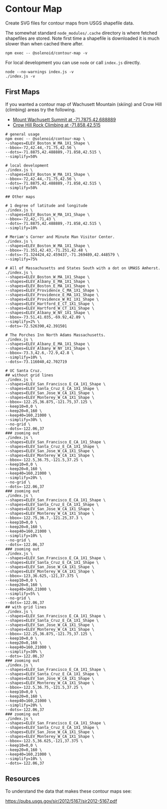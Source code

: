 # Contour Map

Create SVG files for contour maps from USGS shapefile data.

The somewhat standard `node_modules/.cache` directory is where fetched shapefiles are stored. Note first time a shapefile is downloaded it is much slower than when cached there after.

```
npm exec -- @solenoid/contour-map -v
```

For local development you can use `node` or call `index.js` directly.

```
node --no-warnings index.js -v
./index.js -v
```

## First Maps

If you wanted a contour map of Wachusett Mountain (skiing) and Crow Hill (climbing) areas try the following.

- [Mount Wachusett Summit at -71.7875,42.688889](https://en.wikipedia.org/wiki/Mount_Wachusett)
- [Crow Hill Rock Climbing at -71.858,42.515](https://www.mountainproject.com/area/105905492/crow-hill)

```
# general usage
npm exec -- @solenoid/contour-map \
--shapes=ELEV_Boston_W_MA_1X1_Shape \
--bbox=-72,42.44,-71.75,42.56 \
--dots=-71.8875,42.488889,-71.858,42.515 \
--simplify=50%

# local development
./index.js \
--shapes=ELEV_Boston_W_MA_1X1_Shape \
--bbox=-72,42.44,-71.75,42.56 \
--dots=-71.8875,42.488889,-71.858,42.515 \
--simplify=50%

## Other maps

# 1 degree of latitude and longitude
./index.js \
--shapes=ELEV_Boston_W_MA_1X1_Shape \
--bbox=-72,42,-71,43 \
--dots=-71.8875,42.488889,-71.858,42.515 \
--simplify=10%

# Meriam's Corner and Minute Man Visitor Center.
./index.js \
--shapes=ELEV_Boston_W_MA_1X1_Shape \
--bbox=-71.351,42.43,-71.251,42.48 \
--dots=-71.324424,42.459437,-71.269489,42.448579 \
--simplify=75%

# All of Massachusetts and States South with a dot on UMASS Amherst.
./index.js \
--shapes=ELEV_Boston_W_MA_1X1_Shape \
--shapes=ELEV_Albany_E_MA_1X1_Shape \
--shapes=ELEV_Boston_E_MA_1X1_Shape \
--shapes=ELEV_Providence_C_MA_1X1_Shape \
--shapes=ELEV_Providence_E_MA_1X1_Shape \
--shapes=ELEV_Providence_W_RI_1X1_Shape \
--shapes=ELEV_Hartford_E_CT_1X1_Shape \
--shapes=ELEV_Hartford_W_CT_1X1_Shape \
--shapes=ELEV_Albany_W_NY_1X1_Shape \
--bbox=-73.51,41.035,-69.92,42.89 \
--simplify=2% \
--dots=-72.526390,42.391501

# The Porches Inn North Adams Massachusetts.
./index.js \
--shapes=ELEV_Albany_E_MA_1X1_Shape \
--shapes=ELEV_Albany_W_NY_1X1_Shape \
--bbox=-73.3,42.6,-72.9,42.8 \
--simplify=10% \
--dots=-73.116040,42.702719

# UC Santa Cruz.
## without grid lines
./index.js \
--shapes=ELEV_San_Francisco_E_CA_1X1_Shape \
--shapes=ELEV_Santa_Cruz_E_CA_1X1_Shape \
--shapes=ELEV_San_Jose_W_CA_1X1_Shape \
--shapes=ELEV_Monterey_W_CA_1X1_Shape \
--bbox=-122.25,36.875,-121.75,37.125 \
--keep10=0,0 \
--keep20=0,160 \
--keep40=160,21000 \
--simplify=30% \
--no-grid \
--dots=-122.06,37
### zooming out
./index.js \
--shapes=ELEV_San_Francisco_E_CA_1X1_Shape \
--shapes=ELEV_Santa_Cruz_E_CA_1X1_Shape \
--shapes=ELEV_San_Jose_W_CA_1X1_Shape \
--shapes=ELEV_Monterey_W_CA_1X1_Shape \
--bbox=-122.5,36.75,-121.5,37.25 \
--keep10=0,0 \
--keep20=0,160 \
--keep40=160,21000 \
--simplify=20% \
--no-grid \
--dots=-122.06,37
### zooming out
./index.js \
--shapes=ELEV_San_Francisco_E_CA_1X1_Shape \
--shapes=ELEV_Santa_Cruz_E_CA_1X1_Shape \
--shapes=ELEV_San_Jose_W_CA_1X1_Shape \
--shapes=ELEV_Monterey_W_CA_1X1_Shape \
--bbox=-122.75,36.7,-121.25,37.3 \
--keep10=0,0 \
--keep20=0,160 \
--keep40=160,21000 \
--simplify=10% \
--no-grid \
--dots=-122.06,37
### zooming out
./index.js \
--shapes=ELEV_San_Francisco_E_CA_1X1_Shape \
--shapes=ELEV_Santa_Cruz_E_CA_1X1_Shape \
--shapes=ELEV_San_Jose_W_CA_1X1_Shape \
--shapes=ELEV_Monterey_W_CA_1X1_Shape \
--bbox=-123,36.625,-121,37.375 \
--keep10=0,0 \
--keep20=0,160 \
--keep40=160,21000 \
--simplify=5% \
--no-grid \
--dots=-122.06,37
## with grid lines
./index.js \
--shapes=ELEV_San_Francisco_E_CA_1X1_Shape \
--shapes=ELEV_Santa_Cruz_E_CA_1X1_Shape \
--shapes=ELEV_San_Jose_W_CA_1X1_Shape \
--shapes=ELEV_Monterey_W_CA_1X1_Shape \
--bbox=-122.25,36.875,-121.75,37.125 \
--keep10=0,0 \
--keep20=0,160 \
--keep40=160,21000 \
--simplify=30% \
--dots=-122.06,37
### zooming out
./index.js \
--shapes=ELEV_San_Francisco_E_CA_1X1_Shape \
--shapes=ELEV_Santa_Cruz_E_CA_1X1_Shape \
--shapes=ELEV_San_Jose_W_CA_1X1_Shape \
--shapes=ELEV_Monterey_W_CA_1X1_Shape \
--bbox=-122.5,36.75,-121.5,37.25 \
--keep10=0,0 \
--keep20=0,160 \
--keep40=160,21000 \
--simplify=20% \
--dots=-122.06,37
### zooming out
./index.js \
--shapes=ELEV_San_Francisco_E_CA_1X1_Shape \
--shapes=ELEV_Santa_Cruz_E_CA_1X1_Shape \
--shapes=ELEV_San_Jose_W_CA_1X1_Shape \
--shapes=ELEV_Monterey_W_CA_1X1_Shape \
--bbox=-122.5,36.625,-121,37.375 \
--keep10=0,0 \
--keep20=0,160 \
--keep40=160,21000 \
--simplify=10% \
--dots=-122.06,37
```

## Resources

To understand the data that makes these contour maps see:

https://pubs.usgs.gov/sir/2012/5167/sir2012-5167.pdf

